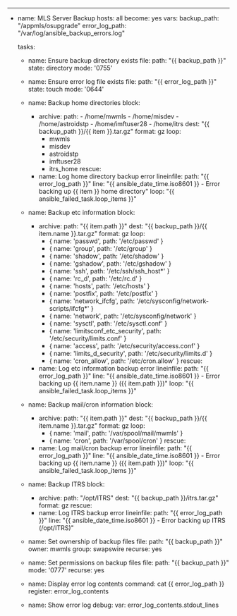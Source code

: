 ---
- name: MLS Server Backup
  hosts: all
  become: yes
  vars:
    backup_path: "/appmls/osupgrade"
    error_log_path: "/var/log/ansible_backup_errors.log"

  tasks:
    - name: Ensure backup directory exists
      file:
        path: "{{ backup_path }}"
        state: directory
        mode: '0755'

    - name: Ensure error log file exists
      file:
        path: "{{ error_log_path }}"
        state: touch
        mode: '0644'

    - name: Backup home directories
      block:
        - archive:
            path: 
              - /home/mwmls
              - /home/misdev
              - /home/astroidstp
              - /home/imftuser28
              - /home/itrs
            dest: "{{ backup_path }}/{{ item }}.tar.gz"
            format: gz
          loop:
            - mwmls
            - misdev
            - astroidstp
            - imftuser28
            - itrs_home
      rescue:
        - name: Log home directory backup error
          lineinfile:
            path: "{{ error_log_path }}"
            line: "{{ ansible_date_time.iso8601 }} - Error backing up {{ item }} home directory"
          loop: "{{ ansible_failed_task.loop_items }}"

    - name: Backup etc information
      block:
        - archive:
            path: "{{ item.path }}"
            dest: "{{ backup_path }}/{{ item.name }}.tar.gz"
            format: gz
          loop:
            - { name: 'passwd', path: '/etc/passwd' }
            - { name: 'group', path: '/etc/group' }
            - { name: 'shadow', path: '/etc/shadow' }
            - { name: 'gshadow', path: '/etc/gshadow' }
            - { name: 'ssh', path: '/etc/ssh/ssh_host*' }
            - { name: 'rc_d', path: '/etc/rc.d' }
            - { name: 'hosts', path: '/etc/hosts' }
            - { name: 'postfix', path: '/etc/postfix' }
            - { name: 'network_ifcfg', path: '/etc/sysconfig/network-scripts/ifcfg*' }
            - { name: 'network', path: '/etc/sysconfig/network' }
            - { name: 'sysctl', path: '/etc/sysctl.conf' }
            - { name: 'limitsconf_etc_security', path: '/etc/security/limits.conf' }
            - { name: 'access', path: '/etc/security/access.conf' }
            - { name: 'limits_d_security', path: '/etc/security/limits.d' }
            - { name: 'cron_allow', path: '/etc/cron.allow' }
      rescue:
        - name: Log etc information backup error
          lineinfile:
            path: "{{ error_log_path }}"
            line: "{{ ansible_date_time.iso8601 }} - Error backing up {{ item.name }} ({{ item.path }})"
          loop: "{{ ansible_failed_task.loop_items }}"

    - name: Backup mail/cron information
      block:
        - archive:
            path: "{{ item.path }}"
            dest: "{{ backup_path }}/{{ item.name }}.tar.gz"
            format: gz
          loop:
            - { name: 'mail', path: '/var/spool/mail/mwmls' }
            - { name: 'cron', path: '/var/spool/cron' }
      rescue:
        - name: Log mail/cron backup error
          lineinfile:
            path: "{{ error_log_path }}"
            line: "{{ ansible_date_time.iso8601 }} - Error backing up {{ item.name }} ({{ item.path }})"
          loop: "{{ ansible_failed_task.loop_items }}"

    - name: Backup ITRS
      block:
        - archive:
            path: "/opt/ITRS"
            dest: "{{ backup_path }}/itrs.tar.gz"
            format: gz
      rescue:
        - name: Log ITRS backup error
          lineinfile:
            path: "{{ error_log_path }}"
            line: "{{ ansible_date_time.iso8601 }} - Error backing up ITRS (/opt/ITRS)"

    - name: Set ownership of backup files
      file:
        path: "{{ backup_path }}"
        owner: mwmls
        group: swapswire
        recurse: yes

    - name: Set permissions on backup files
      file:
        path: "{{ backup_path }}"
        mode: '0777'
        recurse: yes

    - name: Display error log contents
      command: cat {{ error_log_path }}
      register: error_log_contents

    - name: Show error log
      debug:
        var: error_log_contents.stdout_lines